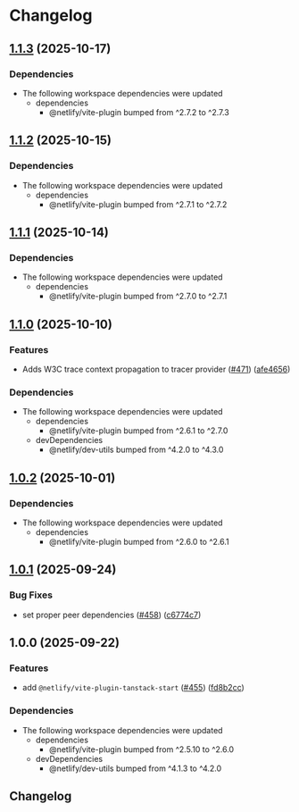 # Changelog

## [1.1.3](https://github.com/netlify/primitives/compare/vite-plugin-tanstack-start-v1.1.2...vite-plugin-tanstack-start-v1.1.3) (2025-10-17)


### Dependencies

* The following workspace dependencies were updated
  * dependencies
    * @netlify/vite-plugin bumped from ^2.7.2 to ^2.7.3

## [1.1.2](https://github.com/netlify/primitives/compare/vite-plugin-tanstack-start-v1.1.1...vite-plugin-tanstack-start-v1.1.2) (2025-10-15)


### Dependencies

* The following workspace dependencies were updated
  * dependencies
    * @netlify/vite-plugin bumped from ^2.7.1 to ^2.7.2

## [1.1.1](https://github.com/netlify/primitives/compare/vite-plugin-tanstack-start-v1.1.0...vite-plugin-tanstack-start-v1.1.1) (2025-10-14)


### Dependencies

* The following workspace dependencies were updated
  * dependencies
    * @netlify/vite-plugin bumped from ^2.7.0 to ^2.7.1

## [1.1.0](https://github.com/netlify/primitives/compare/vite-plugin-tanstack-start-v1.0.2...vite-plugin-tanstack-start-v1.1.0) (2025-10-10)


### Features

* Adds W3C trace context propagation to tracer provider ([#471](https://github.com/netlify/primitives/issues/471)) ([afe4656](https://github.com/netlify/primitives/commit/afe4656df5c3bed13ae8c3357205c07efa27c698))


### Dependencies

* The following workspace dependencies were updated
  * dependencies
    * @netlify/vite-plugin bumped from ^2.6.1 to ^2.7.0
  * devDependencies
    * @netlify/dev-utils bumped from ^4.2.0 to ^4.3.0

## [1.0.2](https://github.com/netlify/primitives/compare/vite-plugin-tanstack-start-v1.0.1...vite-plugin-tanstack-start-v1.0.2) (2025-10-01)


### Dependencies

* The following workspace dependencies were updated
  * dependencies
    * @netlify/vite-plugin bumped from ^2.6.0 to ^2.6.1

## [1.0.1](https://github.com/netlify/primitives/compare/vite-plugin-tanstack-start-v1.0.0...vite-plugin-tanstack-start-v1.0.1) (2025-09-24)


### Bug Fixes

* set proper peer dependencies ([#458](https://github.com/netlify/primitives/issues/458)) ([c6774c7](https://github.com/netlify/primitives/commit/c6774c78c77b5bc38768ec88ba53c8e61bc63686))

## 1.0.0 (2025-09-22)


### Features

* add `@netlify/vite-plugin-tanstack-start` ([#455](https://github.com/netlify/primitives/issues/455)) ([fd8b2cc](https://github.com/netlify/primitives/commit/fd8b2cc9012801c190f332089e9f4322fad95a45))


### Dependencies

* The following workspace dependencies were updated
  * dependencies
    * @netlify/vite-plugin bumped from ^2.5.10 to ^2.6.0
  * devDependencies
    * @netlify/dev-utils bumped from ^4.1.3 to ^4.2.0

## Changelog
